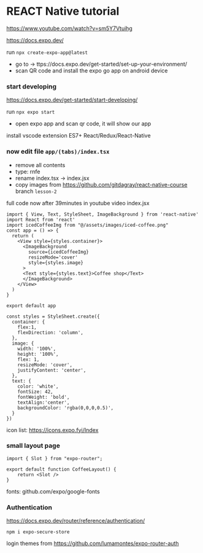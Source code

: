 # REACT Native tutorial

https://www.youtube.com/watch?v=sm5Y7Vtuihg

https://docs.expo.dev/

run `npx create-expo-app@latest`

* go to -> ttps://docs.expo.dev/get-started/set-up-your-environment/
* scan QR code and install the expo go app on android device

### start developing

https://docs.expo.dev/get-started/start-developing/

run `npx expo start`
* open expo app and scan qr code, it will show our app


install vscode extension ES7+ React/Redux/React-Native

### now edit file `app/(tabs)/index.tsx`

* remove all contents 
* type: rnfe
* rename index.tsx -> index.jsx
* copy images from https://github.com/gitdagray/react-native-course branch `lesson-2`


full code now after 39minutes in youtube video
index.jsx
```
import { View, Text, StyleSheet, ImageBackground } from 'react-native'
import React from 'react'
import icedCoffeeImg from "@/assets/images/iced-coffee.png"
const app = () => {
  return (
    <View style={styles.container}>
      <ImageBackground
        source={icedCoffeeImg}
        resizeMode='cover'
        style={styles.image}
      >
      <Text style={styles.text}>Coffee shop</Text>
      </ImageBackground>
    </View>
  )
}

export default app

const styles = StyleSheet.create({
  container: {
    flex:1,
    flexDirection: 'column',
  },
  image: {
    width: '100%',
    height: '100%',
    flex: 1,
    resizeMode: 'cover',
    justifyContent: 'center',
  },
  text: {
    color: 'white',
    fontSize: 42,
    fontWeight: 'bold',
    textAlign:'center',
    backgroundColor: 'rgba(0,0,0,0.5)',
  }
})
```

icon list: https://icons.expo.fyi/Index


### small layout page

```
import { Slot } from "expo-router";

export default function CoffeeLayout() {
    return <Slot />
}
```

fonts: github.com/expo/google-fonts

### Authentication

https://docs.expo.dev/router/reference/authentication/

`npm i expo-secure-store`

login themes from https://github.com/lumamontes/expo-router-auth